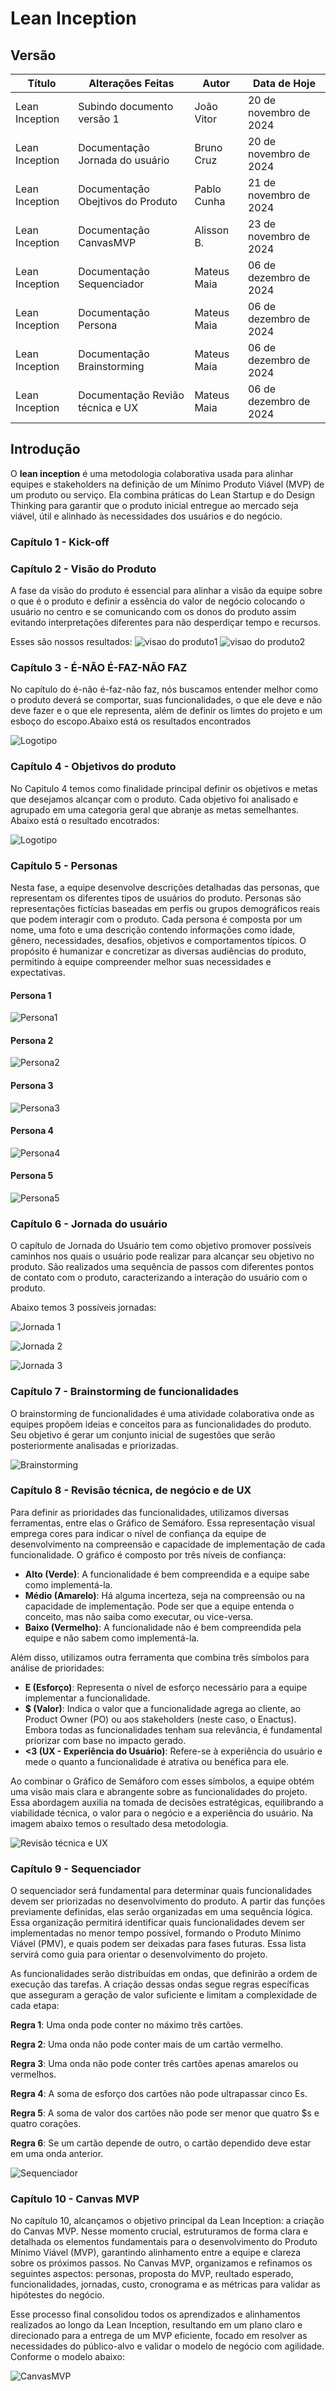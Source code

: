 # Lean Inception

## Versão 

| **Título**        | **Alterações Feitas**                         | **Autor**  | **Data de Hoje**       |
|-------------------|-----------------------------------------------| -----------| ---------------        |
| Lean Inception    | Subindo documento versão 1                    | João Vitor | 20 de novembro de 2024 |
| Lean Inception    | Documentação Jornada do usuário               | Bruno Cruz | 20 de novembro de 2024 |
| Lean Inception    | Documentação Obejtivos do Produto             | Pablo Cunha| 21 de novembro de 2024 |
| Lean Inception    | Documentação CanvasMVP                        | Alisson B. | 23 de novembro de 2024 |
| Lean Inception    | Documentação Sequenciador                       | Mateus Maia | 06 de dezembro de 2024 |
| Lean Inception    | Documentação Persona                       | Mateus Maia | 06 de dezembro de 2024 |
| Lean Inception    | Documentação Brainstorming                       | Mateus Maia | 06 de dezembro de 2024 |
| Lean Inception    | Documentação Revião técnica e UX                       | Mateus Maia | 06 de dezembro de 2024 |

## Introdução

O **lean inception** é uma metodologia colaborativa usada para alinhar equipes e stakeholders na definição de um Mínimo Produto Viável (MVP) de um produto ou serviço. Ela combina práticas do Lean Startup e do Design Thinking para garantir que o produto inicial entregue ao mercado seja viável, útil e alinhado às necessidades dos usuários e do negócio.

### Capítulo 1 - Kick-off

### Capítulo 2 - Visão do Produto

  A fase da visão do produto é essencial para alinhar a visão da equipe sobre o que é o produto e definir a essência do valor de negócio colocando o usuário no centro e se comunicando com os donos do produto assim evitando interpretações diferentes para não desperdiçar tempo e recursos.

  Esses são nossos resultados:
  ![visao do produto1](imagenslean/leanVisaoDoProduto1.png)
  ![visao do produto2](imagenslean/leanVisaoDoProduto2.png)

### Capítulo 3 - É-NÃO É-FAZ-NÃO FAZ

 No capítulo do é-não é-faz-não faz, nós buscamos entender melhor como o produto deverá se comportar, suas funcionalidades, o que ele deve e não deve fazer e o que ele representa, além de definir os limtes do projeto e um esboço do escopo.Abaixo está os resultados encontrados

 ![Logotipo](imagenslean/leané_nãoé_faz_nãofaz.png)

### Capítulo 4 - Objetivos do produto
 No Capitulo 4 temos como finalidade principal definir os objetivos e metas que desejamos alcançar com o produto. Cada objetivo foi analisado e agrupado em uma categoria geral que abranje as metas semelhantes. Abaixo está o resultado encotrados:

 ![Logotipo](imagenslean/lean_objetivos_do_produto.png)
 
### Capítulo 5 - Personas

Nesta fase, a equipe desenvolve descrições detalhadas das personas, que representam os diferentes tipos de usuários do produto. Personas são representações fictícias baseadas em perfis ou grupos demográficos reais que podem interagir com o produto. Cada persona é composta por um nome, uma foto e uma descrição contendo informações como idade, gênero, necessidades, desafios, objetivos e comportamentos típicos. O propósito é humanizar e concretizar as diversas audiências do produto, permitindo à equipe compreender melhor suas necessidades e expectativas.

#### Persona 1

 ![Persona1](imagenslean/persona1.png)

#### Persona 2

 ![Persona2](imagenslean/persona2.png)

#### Persona 3

 ![Persona3](imagenslean/persona3.png)

#### Persona 4

 ![Persona4](imagenslean/persona4.png)

#### Persona 5

 ![Persona5](imagenslean/persona5.png)

### Capítulo 6 - Jornada do usuário

O capítulo de Jornada do Usuário tem como objetivo promover possíveis caminhos nos quais o usuário pode realizar para alcançar seu objetivo no produto. São realizados uma sequência de passos com diferentes pontos de contato com o produto, caracterizando a interação do usuário com o produto.

Abaixo temos 3 possíveis jornadas:

![Jornada 1](imagenslean\leanJornada1.png)

![Jornada 2](imagenslean\leanJornada2.png)

![Jornada 3](imagenslean\leanJornada3.png)

### Capítulo 7 - Brainstorming de funcionalidades

O brainstorming de funcionalidades é uma atividade colaborativa onde as equipes propõem ideias e conceitos para as funcionalidades do produto. Seu objetivo é gerar um conjunto inicial de sugestões que serão posteriormente analisadas e priorizadas.

![Brainstorming](imagenslean\brainstorming.jpeg)



### Capítulo 8 - Revisão técnica, de negócio e de UX


Para definir as prioridades das funcionalidades, utilizamos diversas ferramentas, entre elas o Gráfico de Semáforo. Essa representação visual emprega cores para indicar o nível de confiança da equipe de desenvolvimento na compreensão e capacidade de implementação de cada funcionalidade. O gráfico é composto por três níveis de confiança:

- **Alto (Verde)**: A funcionalidade é bem compreendida e a equipe sabe como implementá-la.
- **Médio (Amarelo)**: Há alguma incerteza, seja na compreensão ou na capacidade de implementação. Pode ser que a equipe entenda o conceito, mas não saiba como executar, ou vice-versa.
- **Baixo (Vermelho)**: A funcionalidade não é bem compreendida pela equipe e não sabem como implementá-la.

Além disso, utilizamos outra ferramenta que combina três símbolos para análise de prioridades:

- **E (Esforço)**: Representa o nível de esforço necessário para a equipe implementar a funcionalidade.
- **$ (Valor)**: Indica o valor que a funcionalidade agrega ao cliente, ao Product Owner (PO) ou aos stakeholders (neste caso, o Enactus). Embora todas as funcionalidades tenham sua relevância, é fundamental priorizar com base no impacto gerado.
- **<3 (UX - Experiência do Usuário)**: Refere-se à experiência do usuário e mede o quanto a funcionalidade é atrativa ou benéfica para ele.

Ao combinar o Gráfico de Semáforo com esses símbolos, a equipe obtém uma visão mais clara e abrangente sobre as funcionalidades do projeto. Essa abordagem auxilia na tomada de decisões estratégicas, equilibrando a viabilidade técnica, o valor para o negócio e a experiência do usuário. Na imagem abaixo temos o resultado desa metodologia.

![Revisão técnica e UX](imagenslean\revisao_tecnica.png)


### Capítulo 9 - Sequenciador

O sequenciador será fundamental para determinar quais funcionalidades devem ser priorizadas no desenvolvimento do produto. A partir das funções previamente definidas, elas serão organizadas em uma sequência lógica. Essa organização permitirá identificar quais funcionalidades devem ser implementadas no menor tempo possível, formando o Produto Mínimo Viável (PMV), e quais podem ser deixadas para fases futuras. Essa lista servirá como guia para orientar o desenvolvimento do projeto.

As funcionalidades serão distribuídas em ondas, que definirão a ordem de execução das tarefas. A criação dessas ondas segue regras específicas que asseguram a geração de valor suficiente e limitam a complexidade de cada etapa:

**Regra 1**: Uma onda pode conter no máximo três cartões.

**Regra 2**: Uma onda não pode conter mais de um cartão vermelho.

**Regra 3**: Uma onda não pode conter três cartões apenas amarelos ou vermelhos.

**Regra 4**: A soma de esforço dos cartões não pode ultrapassar cinco Es.

**Regra 5**: A soma de valor dos cartões não pode ser menor que quatro $s e quatro corações.

**Regra 6**: Se um cartão depende de outro, o cartão dependido deve estar em uma onda anterior.

![Sequenciador](imagenslean\sequenciador.png)

### Capítulo 10 - Canvas MVP

No capítulo 10, alcançamos o objetivo principal da Lean Inception: a criação do Canvas MVP. Nesse momento crucial, estruturamos de forma clara e detalhada os elementos fundamentais para o desenvolvimento do Produto Mínimo Viável (MVP), garantindo alinhamento entre a equipe e clareza sobre os próximos passos. No Canvas MVP, organizamos e refinamos os seguintes aspectos: personas, proposta do MVP, reultado esperado, funcionalidades, jornadas, custo, cronograma e as métricas para validar as hipótestes do negócio.

Esse processo final consolidou todos os aprendizados e alinhamentos realizados ao longo da Lean Inception, resultando em um plano claro e direcionado para a entrega de um MVP eficiente, focado em resolver as necessidades do público-alvo e validar o modelo de negócio com agilidade. Conforme o modelo abaixo:

![CanvasMVP](imagenslean\CanvasMVP.png)

